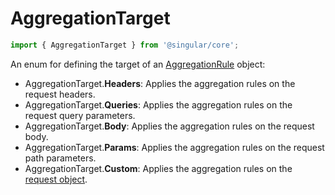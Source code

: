 # AggregationTarget

```ts
import { AggregationTarget } from '@singular/core';
```

An enum for defining the target of an [AggregationRule](../models/aggregationrule) object:
  - AggregationTarget.**Headers**: Applies the aggregation rules on the request headers.
  - AggregationTarget.**Queries**: Applies the aggregation rules on the request query parameters.
  - AggregationTarget.**Body**: Applies the aggregation rules on the request body.
  - AggregationTarget.**Params**: Applies the aggregation rules on the request path parameters.
  - AggregationTarget.**Custom**: Applies the aggregation rules on the [request object](.).
